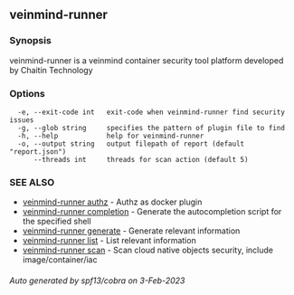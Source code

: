 ## veinmind-runner



### Synopsis

veinmind-runner is a veinmind container security tool platform developed by Chaitin Technology

### Options

```
  -e, --exit-code int   exit-code when veinmind-runner find security issues
  -g, --glob string     specifies the pattern of plugin file to find
  -h, --help            help for veinmind-runner
  -o, --output string   output filepath of report (default "report.json")
      --threads int     threads for scan action (default 5)
```

### SEE ALSO

* [veinmind-runner authz](veinmind-runner_authz.md)	 - Authz as docker plugin
* [veinmind-runner completion](veinmind-runner_completion.md)	 - Generate the autocompletion script for the specified shell
* [veinmind-runner generate](veinmind-runner_generate.md)	 - Generate relevant information
* [veinmind-runner list](veinmind-runner_list.md)	 - List relevant information
* [veinmind-runner scan](veinmind-runner_scan.md)	 - Scan cloud native objects security, include image/container/iac

###### Auto generated by spf13/cobra on 3-Feb-2023
